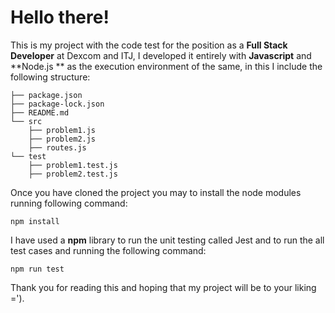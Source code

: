 # Hello there!


This is my project with the code test for the position as a **Full Stack Developer** at Dexcom and ITJ, I developed it entirely with **Javascript** and **Node.js ** as the execution environment of the same, in this I include the following structure:


```
├── package.json
├── package-lock.json
├── README.md
└── src
    ├── problem1.js
    ├── problem2.js
    ├── routes.js
└── test
    ├── problem1.test.js
    ├── problem2.test.js
```


Once you have cloned the project you may to install the node modules running following command:

    npm install 

I have used a **npm** library to run the unit testing called Jest and to run the all test cases and running the following command:

    npm run test

Thank you for reading this and hoping that my project will be to your liking =').

